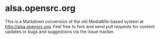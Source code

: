 # alsa.opensrc.org

This is a Markdown conversion of the old MediaWiki based system at
http://alsa.opensrc.org. Feel free to fork and send pull requests for
content updates or bugs and suggestions via the issue tracker.

